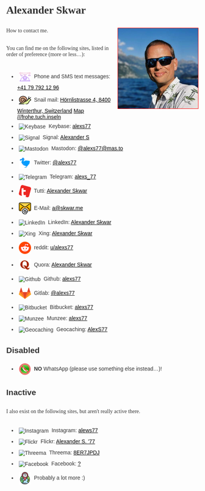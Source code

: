 <!--
  <title>Alexander Skwar contact information</title>
-->

<style>
  @import url('https://fonts.googleapis.com/css2?family=Cabin+Sketch&family=Finger+Paint&family=Hachi+Maru+Pop&family=Mirza&family=Raleway:wght@400;500&family=Yusei+Magic&display=swap');

  body          { margin:40px; color:#333; }
  a, a:visited  { color: black; }
  code          { background-color: #f8f8f8; padding:5px; }
  li {
    margin:5px;
    font-family: 'Raleway', sans-serif;
  }

  p {
    font-family: 'Finger Paint', cursive;
    margin:30px 0;
  }

  h1 {
    font-family: 'Cabin Sketch', cursive;
  }

  h2 {
    font-family: 'Hachi Maru Pop', sans-serif;
  }

  img[alt="Alexander Skwar"] {
    border: 1px solid red;
    float: right;
    width: 15em;
  }

  li>img {
     border-radius: 1px;
     margin: 4px;
     vertical-align: middle;
     height: 32px;
     width: 32px;
  }

  /* Classic print trick! Show URLs! */
  @media (print) {
    a[href]::after {
      content: " (" attr(href) ") "; /* you could combine a url() in here even if you wanted */
    }
  }

</style>

# Alexander Skwar

[![Alexander Skwar](contact-icons/Alexander-Skwar-Profilbild.jpeg)](http://a.skwar.me/)

How to contact me.

You can find me on the following sites, listed in order of preference (more or less…):

- ![Phone](contact-icons/telephone.png) Phone and SMS text messages: [+41 79 792 12 96][Phone]
- ![Snail mail](contact-icons/snail.png) Snail mail: [Hörnlistrasse 4, 8400 Winterthur, Switzerland][Snail] [Map ///frohe.tuch.inseln][Snail]
- ![Keybase](contact-icons/Keybase-favicon.ico) Keybase: [alexs77][Keybase]
- ![Signal](contact-icons/Signal-favicon.ico) Signal: [Alexander S][Signal]
- ![Mastodon](contact-icons/Mastodon-favicon.ico) Mastodon: [@alexs77@mas.to][Mastodon]
- ![Twitter](contact-icons/TwitterDodo-32x32.png) Twitter: [@alexs77][Twitter]
- ![Telegram](contact-icons/Telegram-favicon.ico) Telegram: [alexs_77][Telegram]
- ![tutti](contact-icons/Tutti-favicon.png) Tutti: [Alexander Skwar][tutti]
- ![E-Mail](contact-icons/email.png) E-Mail: [a@skwar.me][E-Mail]
- ![LinkedIn](contact-icons/LinkedIn-favicon.ico) LinkedIn: [Alexander Skwar][LinkedIn]
- ![Xing](contact-icons/Xing-favicon.ico) Xing: [Alexander Skwar][Xing]
- ![reddit](contact-icons/reddit-favicon.ico) reddit: [u/alexs77][reddit]
- ![Quora](contact-icons/Quora-favicon.ico) Quora: [Alexander Skwar][Quora]
- ![Github](contact-icons/Github-favicon.ico) Github: [alexs77][Github]
- ![Gitlab](contact-icons/Gitlab-favicon.ico) Gitlab: [@alexs77][Gitlab]
- ![Bitbucket](contact-icons/Bitbucket-favicon.ico) Bitbucket: [alexs77][Bitbucket]
- ![Munzee](contact-icons/Munzee-favicon.ico) Munzee: [alexs77][Munzee]
- ![Geocaching](contact-icons/Geocaching-favicon.ico) Geocaching: [AlexS77][Geocaching]

## Disabled

- ![WhatsApp](contact-icons/no-whatsapp-messenger-32x32.png) **NO** WhatsApp (please use something else instead…)!

## Inactive

I also exist on the following sites, but aren't really active there.

- ![Instagram](contact-icons/Instagram-favicon.ico) Instagram: [alews77][Insta]
- ![Flickr](contact-icons/Flickr-favicon.ico) Flickr: [Alexander S. '77][Flickr]
- ![Threema](contact-icons/Threema-favicon.ico) Threema: [8ER7JPDJ][Threema]
- ![Facebook](contact-icons/Facebook-favicon.ico) Facebook: [?][Facebook]
- ![Unknown](contact-icons/Unknown.png) Probably a lot more :)

[Keybase]: https://keybase.io/alexs77
[Mastodon]: https://det.social/@alexs77
[Twitter]: https://twitter.com/alexs77
[Telegram]: https://t.me/alexs_77
[tutti]: https://www.tutti.ch/de/seller?id=6508134207540830929
[E-Mail]: mailto:a@skwar.me
[LinkedIn]: https://www.linkedin.com/in/alexanderskwar/
[Xing]: https://www.xing.com/profile/Alexander_Skwar/
[reddit]: https://reddit.com/u/alexs77
[Phone]: tel:+41797921296
[Snail]: https://w3w.co/frohe.tuch.inseln
[WhatsApp]: https://wa.me/41797921296
[Quora]: https://www.quora.com/profile/Alexander-Skwar
[Github]: https://github.com/alexs77
[Gitlab]: https://gitlab.com/alexs77
[Bitbucket]: https://bitbucket.org/alexs77/
[Insta]: https://www.instagram.com/alews77/
[Facebook]: https://…/
[Flickr]: https://www.flickr.com/photos/alexs77/
[Signal]: https://signal.org/
[Threema]: https://threema.id/8ER7JPDJ
[Munzee]: https://www.munzee.com/m/alexs77/
[Geocaching]: https://coord.info/PR2XJCX
